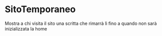 # SitoTemporaneo
Mostra a chi visita il sito una scritta che rimarrà lì fino a quando non sarà inizializzata la home
